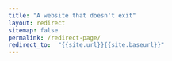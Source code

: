 ```yaml
---
title: "A website that doesn't exit"
layout: redirect
sitemap: false
permalink: /redirect-page/
redirect_to:  "{{site.url}}{{site.baseurl}}"
---
```

